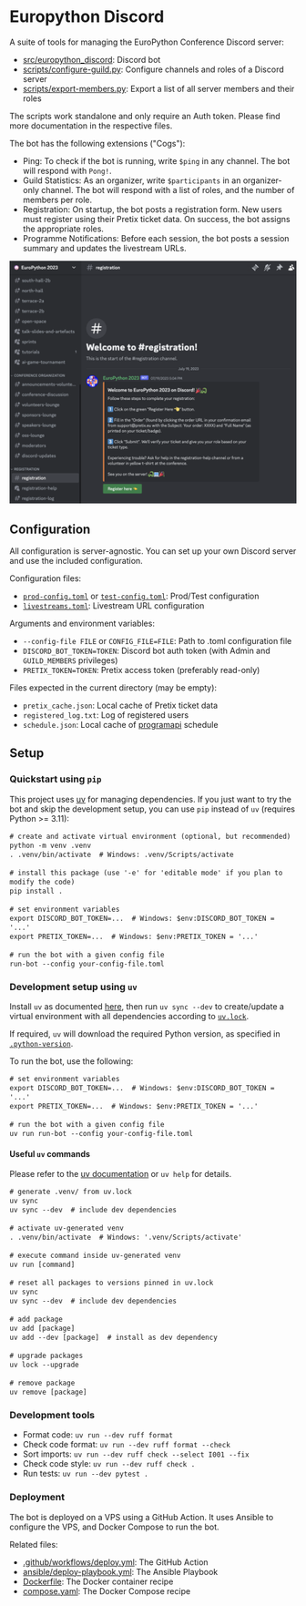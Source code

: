 # Europython Discord

A suite of tools for managing the EuroPython Conference Discord server:

* [src/europython_discord](./src/europython_discord): Discord bot
* [scripts/configure-guild.py](./scripts/configure-guild.py): Configure channels and roles of a Discord server
* [scripts/export-members.py](./scripts/export-members.py): Export a list of all server members and their roles

The scripts work standalone and only require an Auth token. Please find more documentation in the respective files.

The bot has the following extensions ("Cogs"):

* Ping: To check if the bot is running, write `$ping` in any channel. The bot will respond with `Pong!`.
* Guild Statistics: As an organizer, write `$participants` in an organizer-only channel. The bot will respond with a list of roles, and the number of members per role.
* Registration: On startup, the bot posts a registration form. New users must register using their Pretix ticket data. On success, the bot assigns the appropriate roles.
* Programme Notifications: Before each session, the bot posts a session summary and updates the livestream URLs.

![registration_view.png](./img/registration_view.png)

## Configuration

All configuration is server-agnostic. You can set up your own Discord server and use the included configuration.

Configuration files:

* [`prod-config.toml`](./prod-config.toml) or [`test-config.toml`](./test-config.toml): Prod/Test configuration
* [`livestreams.toml`](./livestreams.toml): Livestream URL configuration

Arguments and environment variables:

* `--config-file FILE` or `CONFIG_FILE=FILE`: Path to .toml configuration file
* `DISCORD_BOT_TOKEN=TOKEN`: Discord bot auth token (with Admin and `GUILD_MEMBERS` privileges)
* `PRETIX_TOKEN=TOKEN`: Pretix access token (preferably read-only)

Files expected in the current directory (may be empty):

* `pretix_cache.json`: Local cache of Pretix ticket data
* `registered_log.txt`: Log of registered users
* `schedule.json`: Local cache of [programapi](https://github.com/europython/programapi) schedule

## Setup
### Quickstart using `pip`

This project uses [uv](https://github.com/astral-sh/uv) for managing dependencies.
If you just want to try the bot and skip the development setup,
you can use `pip` instead of `uv` (requires Python >= 3.11):

```shell
# create and activate virtual environment (optional, but recommended)
python -m venv .venv
. .venv/bin/activate  # Windows: .venv/Scripts/activate

# install this package (use '-e' for 'editable mode' if you plan to modify the code)
pip install .

# set environment variables
export DISCORD_BOT_TOKEN=...  # Windows: $env:DISCORD_BOT_TOKEN = '...'
export PRETIX_TOKEN=...  # Windows: $env:PRETIX_TOKEN = '...'

# run the bot with a given config file
run-bot --config your-config-file.toml
```

### Development setup using `uv`

Install `uv` as documented [here](https://docs.astral.sh/uv/getting-started/installation/), then run `uv sync --dev` to create/update a
virtual environment with all dependencies according to [`uv.lock`](./uv.lock).

If required, `uv` will download the required Python version, as specified in 
[`.python-version`](./.python-version).

To run the bot, use the following:

```shell
# set environment variables
export DISCORD_BOT_TOKEN=...  # Windows: $env:DISCORD_BOT_TOKEN = '...'
export PRETIX_TOKEN=...  # Windows: $env:PRETIX_TOKEN = '...'

# run the bot with a given config file
uv run run-bot --config your-config-file.toml
```

#### Useful `uv` commands

Please refer to the [uv documentation](https://docs.astral.sh/uv) or `uv help` for details.

```shell
# generate .venv/ from uv.lock
uv sync
uv sync --dev  # include dev dependencies

# activate uv-generated venv
. .venv/bin/activate  # Windows: '.venv/Scripts/activate'

# execute command inside uv-generated venv
uv run [command]

# reset all packages to versions pinned in uv.lock
uv sync
uv sync --dev  # include dev dependencies

# add package
uv add [package]
uv add --dev [package]  # install as dev dependency

# upgrade packages
uv lock --upgrade

# remove package
uv remove [package]
```

### Development tools

* Format code: `uv run --dev ruff format`
* Check code format: `uv run --dev ruff format --check`
* Sort imports: `uv run --dev ruff check --select I001 --fix`
* Check code style: `uv run --dev ruff check .`
* Run tests: `uv run --dev pytest .`

### Deployment

The bot is deployed on a VPS using a GitHub Action.
It uses Ansible to configure the VPS, and Docker Compose to run the bot.

Related files:

* [.github/workflows/deploy.yml](./.github/workflows/deploy.yml): The GitHub Action
* [ansible/deploy-playbook.yml](./ansible/deploy-playbook.yml): The Ansible Playbook
* [Dockerfile](./Dockerfile): The Docker container recipe
* [compose.yaml](./compose.yaml): The Docker Compose recipe
